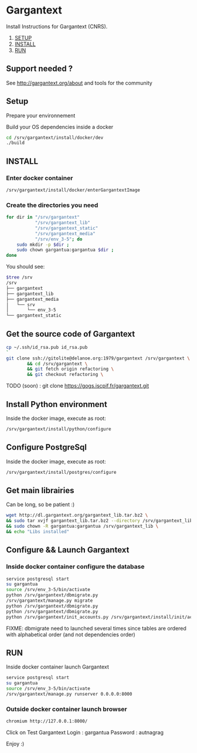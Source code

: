 Gargantext
==========

Install Instructions for Gargantext (CNRS).

1. [SETUP](##SETUP)
2. [INSTALL](##INSTALL)
3. [RUN](##RUN)

## Support needed ?
See http://gargantext.org/about and tools for the community

## Setup
Prepare your environnement

Build your OS dependencies inside a docker


``` bash
cd /srv/gargantext/install/docker/dev
./build
```

## INSTALL

### Enter docker container
``` bash
/srv/gargantext/install/docker/enterGargantextImage
```

### Create the directories you need

``` bash
for dir in "/srv/gargantext"
           "/srv/gargantext_lib"
           "/srv/gargantext_static"
           "/srv/gargantext_media"
           "/srv/env_3-5"; do 
    sudo mkdir -p $dir ;
    sudo chown gargantua:gargantua $dir ; 
done
```

You should see:

```bash
$tree /srv
/srv
├── gargantext
├── gargantext_lib
├── gargantext_media
│   └── srv
│       └── env_3-5
└── gargantext_static

```

## Get the source code of Gargantext


```bash
cp ~/.ssh/id_rsa.pub id_rsa.pub
`
git clone ssh://gitolite@delanoe.org:1979/gargantext /srv/gargantext \
        && cd /srv/gargantext \
        && git fetch origin refactoring \
        && git checkout refactoring \
```

TODO (soon) : git clone https://gogs.iscpif.fr/gargantext.git


## Install Python environment
Inside the docker image, execute as root:
``` bash
/srv/gargantext/install/python/configure
```

## Configure PostgreSql
Inside the docker image, execute as root:
``` bash
/srv/gargantext/install/postgres/configure
```

## Get main librairies

Can be long, so be patient :)
``` bash
wget http://dl.gargantext.org/gargantext_lib.tar.bz2 \
&& sudo tar xvjf gargantext_lib.tar.bz2 --directory /srv/gargantext_lib \
&& sudo chown -R gargantua:gargantua /srv/gargantext_lib \
&& echo "Libs installed"
```

## Configure && Launch Gargantext

### Inside docker container configure the database
``` bash
service postgresql start
su gargantua
source /srv/env_3-5/bin/activate
python /srv/gargantext/dbmigrate.py
/srv/gargantext/manage.py migrate
python /srv/gargantext/dbmigrate.py
python /srv/gargantext/dbmigrate.py
python /srv/gargantext/init_accounts.py /srv/gargantext/install/init/account.csv
```

FIXME: dbmigrate need to launched several times since tables are
ordered with alphabetical order (and not dependencies order)

## RUN

Inside docker container launch Gargantext
``` bash
service postgresql start
su gargantua
source /srv/env_3-5/bin/activate
/srv/gargantext/manage.py runserver 0.0.0.0:8000
```

### Outside docker container launch browser
``` bash
chromium http://127.0.0.1:8000/
```

Click on Test Gargantext
Login : gargantua
Password : autnagrag

Enjoy :)

